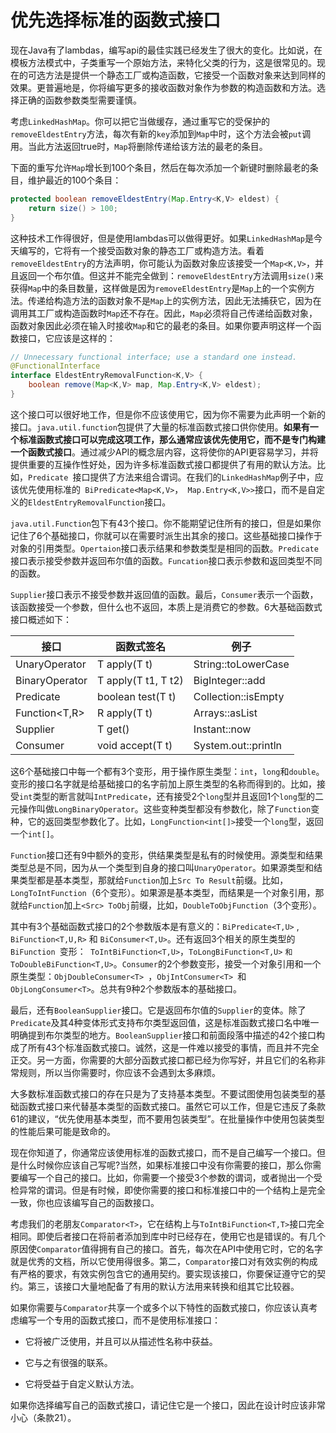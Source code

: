 # 优先选择标准的函数式接口

现在Java有了lambdas，编写api的最佳实践已经发生了很大的变化。比如说，在模板方法模式中，子类重写一个原始方法，来特化父类的行为，这是很常见的。现在的可选方法是提供一个静态工厂或构造函数，它接受一个函数对象来达到同样的效果。更普遍地是，你将编写更多的接收函数对象作为参数的构造函数和方法。选择正确的函数参数类型需要谨慎。

考虑`LinkedHashMap`。你可以把它当做缓存，通过重写它的受保护的` removeEldestEntry`方法，每次有新的`key`添加到`Map`中时，这个方法会被`put`调用。当此方法返回true时，`Map`将删除传递给该方法的最老的条目。

下面的重写允许`Map`增长到100个条目，然后在每次添加一个新键时删除最老的条目，维护最近的100个条目：

```java
protected boolean removeEldestEntry(Map.Entry<K,V> eldest) {
	return size() > 100;
}
```

这种技术工作得很好，但是使用lambdas可以做得更好。如果`LinkedHashMap`是今天编写的，它将有一个接受函数对象的静态工厂或构造方法。看着`removeEldestEntry`的方法声明，你可能认为函数对象应该接受一个`Map<K,V>`，并且返回一个布尔值。但这并不能完全做到：`removeEldestEntry`方法调用`size()`来获得`Map`中的条目数量，这样做是因为`removeEldestEntry`是`Map`上的一个实例方法。传递给构造方法的函数对象不是`Map`上的实例方法，因此无法捕获它，因为在调用其工厂或构造函数时`Map`还不存在。因此，`Map`必须将自己传递给函数对象，函数对象因此必须在输入时接收`Map`和它的最老的条目。如果你要声明这样一个函数接口，它应该是这样的：

```java
// Unnecessary functional interface; use a standard one instead.
@FunctionalInterface
interface EldestEntryRemovalFunction<K,V> {
	boolean remove(Map<K,V> map, Map.Entry<K,V> eldest);
}
```

这个接口可以很好地工作，但是你不应该使用它，因为你不需要为此声明一个新的接口。`java.util.function`包提供了大量的标准函数式接口供你使用。**如果有一个标准函数式接口可以完成这项工作，那么通常应该优先使用它，而不是专门构建一个函数式接口**。通过减少API的概念层内容，这将使你的API更容易学习，并将提供重要的互操作性好处，因为许多标准函数式接口都提供了有用的默认方法。比如，`Predicate `接口提供了方法来组合谓词。在我们的`LinkedHashMap`例子中，应该优先使用标准的` BiPredicate<Map<K,V>`，` Map.Entry<K,V>>`接口，而不是自定义的`EldestEntryRemovalFunction`接口。

`java.util.Function`包下有43个接口。你不能期望记住所有的接口，但是如果你记住了6个基础接口，你就可以在需要时派生出其余的接口。这些基础接口操作于对象的引用类型。`Opertaion`接口表示结果和参数类型是相同的函数。`Predicate`接口表示接受参数并返回布尔值的函数。`Funcation`接口表示参数和返回类型不同的函数。

`Supplier`接口表示不接受参数并返回值的函数。最后，`Consumer`表示一个函数，该函数接受一个参数，但什么也不返回，本质上是消费它的参数。6大基础函数式接口概述如下：

| 接口              | 函数式签名          | 例子                |
| ----------------- | ------------------- | ------------------- |
| UnaryOperator<T>  | T apply(T t)        | String::toLowerCase |
| BinaryOperator<T> | T apply(T t1, T t2) | BigInteger::add     |
| Predicate<T>      | boolean test(T t)   | Collection::isEmpty |
| Function<T,R>     | R apply(T t)        | Arrays::asList      |
| Supplier<T>       | T get()             | Instant::now        |
| Consumer<T>       | void accept(T t)    | System.out::println |

这6个基础接口中每一个都有3个变形，用于操作原生类型：`int`，`long`和`double`。变形的接口名字就是给基础接口的名字前加上原生类型的名称而得到的。比如，接受`int`类型的断言就叫`IntPredicate`，还有接受2个`long`型并且返回1个`long`型的二元操作叫做`LongBinaryOperator`。这些变种类型都没有参数化，除了`Function`变种，它的返回类型参数化了。比如，`LongFunction<int[]>`接受一个`long`型，返回一个`int[]`。

`Function`接口还有9中额外的变形，供结果类型是私有的时候使用。源类型和结果类型总是不同，因为从一个类型到自身的接口叫`UnaryOperator`。如果源类型和结果类型都是基本类型，那就给`Function`加上`Src To Result`前缀。比如，` LongToIntFunction `（6个变形）。如果源是基本类型，而结果是一个对象引用，那就给`Function`加上` <Src> ToObj `前缀，比如，`DoubleToObjFunction`（3个变形）。

其中有3个基础函数式接口的2个参数版本是有意义的：`BiPredicate<T,U>` , ` BiFunction<T,U,R>` 和 `BiConsumer<T,U>`。还有返回3个相关的原生类型的`BiFunction `变形：` ToIntBiFunction<T,U>`，`ToLongBiFunction<T,U>` `和ToDoubleBiFunction<T,U>`。`Consumer`的2个参数变形，接受一个对象引用和一个原生类型：`ObjDoubleConsumer<T> `，`ObjIntConsumer<T> `和` ObjLongConsumer<T> `。总共有9种2个参数版本的基础接口。

最后，还有`BooleanSupplier`接口。它是返回布尔值的`Supplier`的变体。除了`Predicate`及其4种变体形式支持布尔类型返回值，这是标准函数式接口名中唯一明确提到布尔类型的地方。`BooleanSupplier`接口和前面段落中描述的42个接口构成了所有43个标准函数式接口。诚然，这是一件难以接受的事情，而且并不完全正交。另一方面，你需要的大部分函数式接口都已经为你写好，并且它们的名称非常规则，所以当你需要时，你应该不会遇到太多麻烦。

大多数标准函数式接口的存在只是为了支持基本类型。不要试图使用包装类型的基础函数式接口来代替基本类型的函数式接口。虽然它可以工作，但是它违反了条款61的建议，“优先使用基本类型，而不要用包装类型”。在批量操作中使用包装类型的性能后果可能是致命的。

现在你知道了，你通常应该使用标准的函数式接口，而不是自己编写一个接口。但是什么时候你应该自己写呢?当然，如果标准接口中没有你需要的接口，那么你需要编写一个自己的接口。比如，你需要一个接受3个参数的谓词，或者抛出一个受检异常的谓词。但是有时候，即使你需要的接口和标准接口中的一个结构上是完全一致，你也应该编写自己的函数接口。

考虑我们的老朋友`Comparator<T>`，它在结构上与`ToIntBiFunction<T,T>`接口完全相同。即使后者接口在将前者添加到库中时已经存在，使用它也是错误的。有几个原因使`Comparator`值得拥有自己的接口。首先，每次在API中使用它时，它的名字就是优秀的文档，所以它使用得很多。第二，`Comparator`接口对有效实例的构成有严格的要求，有效实例包含它的通用契约。要实现该接口，你要保证遵守它的契约。第三，该接口大量地配备了有用的默认方法用来转换和组其它比较器。

如果你需要与`Comparator`共享一个或多个以下特性的函数式接口，你应该认真考虑编写一个专用的函数式接口，而不是使用标准接口：
 - 它将被广泛使用，并且可以从描述性名称中获益。

 - 它与之有很强的联系。

 - 它将受益于自定义默认方法。

如果你选择编写自己的函数式接口，请记住它是一个接口，因此在设计时应该非常小心（条款21）。
